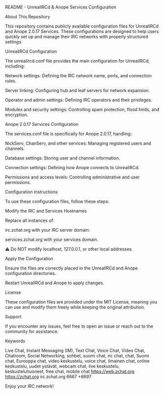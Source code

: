 README - UnrealIRCd & Anope Services Configuration

About This Repository

This repository contains publicly available configuration files for UnrealIRCd and Anope 2.0.17 Services. These configurations are designed to help users quickly set up and manage their IRC networks with properly structured settings.

UnrealIRCd Configuration

The unrealircd.conf file provides the main configuration for UnrealIRCd, including:

Network settings: Defining the IRC network name, ports, and connection rules.

Server linking: Configuring hub and leaf servers for network expansion.

Operator and admin settings: Defining IRC operators and their privileges.

Modules and security settings: Controlling spam protection, flood limits, and encryption.

Anope 2.0.17 Services Configuration

The services.conf file is specifically for Anope 2.0.17, handling:

NickServ, ChanServ, and other services: Managing registered users and channels.

Database settings: Storing user and channel information.

Connection settings: Defining how Anope connects to UnrealIRCd.

Permissions and access levels: Controlling administrative and user permissions.

Configuration Instructions

To use these configuration files, follow these steps:

Modify the IRC and Services Hostnames

Replace all instances of:

irc.zchat.org with your IRC server domain.

services.zchat.org with your services domain.

⚠️ Do NOT modify localhost, 127.0.0.1, or other local addresses.

Apply the Configuration

Ensure the files are correctly placed in the UnrealIRCd and Anope configuration directories.

Restart UnrealIRCd and Anope to apply changes.

License

These configuration files are provided under the MIT License, meaning you can use and modify them freely while keeping the original attribution.

Support

If you encounter any issues, feel free to open an issue or reach out to the community for assistance.

Keywords

Live Chat, Instant Messaging (IM), Text Chat, Voice Chat, Video Chat, Chatroom, Social Networking, sohbet, suomi chat, irc chat,
chat, Suomi chat, Eurooppa chat, video keskustelu, voice chat, ilmainen chat, online keskustelu, uudet ystävät, webcam chat, live keskustelu, keskusteluhuoneet, free chat, mobile chat
https://web.zchat.org 
https://zchat.org 
irc.zchat.org 6667 +6697


Enjoy your IRC network!

